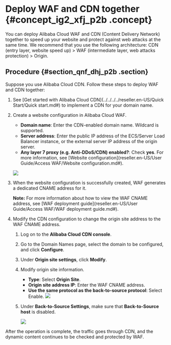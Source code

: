 # Deploy WAF and CDN together {#concept_ig2_xfj_p2b .concept}

You can deploy Alibaba Cloud WAF and CDN \(Content Delivery Network\) together to speed up your website and protect against web attacks at the same time. We recommend that you use the following architecture: CDN \(entry layer, website speed up\) \> WAF \(intermediate layer, web attacks protection\) \> Origin.

## Procedure {#section_qnf_dhj_p2b .section}

Suppose you use Alibaba Cloud CDN. Follow these steps to deploy WAF and CDN together:

1.  See [Get started with Alibaba Cloud CDN](../../../../reseller.en-US/Quick Start/Quick start.md#) to implement a CDN for your domain name.
2.  Create a website configuration in Alibaba Cloud WAF.

    -   **Domain name**: Enter the CDN-enabled domain name. Wildcard is supported.
    -   **Server address**: Enter the public IP address of the ECS/Server Load Balancer instance, or the external server IP address of the origin server.
    -   **Any layer 7 proxy \(e.g. Anti-DDoS/CDN\) enabled?**: Check **yes**.
    For more information, see [Website configuration](reseller.en-US/User Guide/Access WAF/Website configuration.md#).

    ![](http://static-aliyun-doc.oss-cn-hangzhou.aliyuncs.com/assets/img/15558/15451983667705_en-US.jpg)

3.  When the website configuration is successfully created, WAF generates a dedicated CNAME address for it.

    **Note:** For more information about how to view the WAF CNAME address, see [WAF deployment guide](reseller.en-US/User Guide/Access WAF/WAF deployment guide.md#).

4.  Modify the CDN configuration to change the origin site address to the WAF CNAME address.
    1.  Log on to the **Alibaba Cloud CDN console**.
    2.  Go to the Domain Names page, select the domain to be configured, and click **Configure**.
    3.  Under **Origin site settings**, click **Modify**.
    4.  Modify origin site information.

        -   **Type**: Select **Origin Site**.
        -   **Origin site address IP**: Enter the WAF CNAME address.
        -   **Use the same protocol as the back-to-source protocol**: Select Enable.
        ![](http://static-aliyun-doc.oss-cn-hangzhou.aliyuncs.com/assets/img/15558/15451983667706_en-US.jpg)

    5.  Under **Back-to-Source Settings**, make sure that **Back-to-Source host** is disabled.

        ![](http://static-aliyun-doc.oss-cn-hangzhou.aliyuncs.com/assets/img/15558/15451983667707_en-US.jpg)


After the operation is complete, the traffic goes through CDN, and the dynamic content continues to be checked and protected by WAF.

